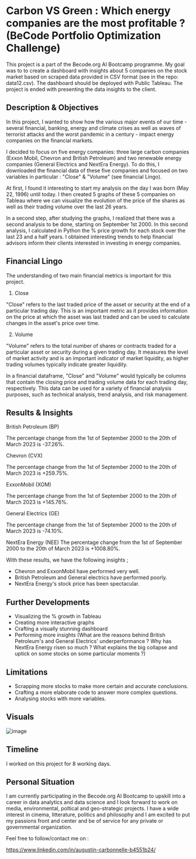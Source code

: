# Carbon VS Green : Which energy companies are the most profitable ? (BeCode Portfolio Optimization Challenge)

This project is a part of the Becode.org AI Bootcamp programme. My goal was to to create a dashboard with insights about 5 companies on the stock market based on scraped data provided in CSV format (see in the repo: data12.csv). The dashboard should be deployed with Public Tableau. The project is ended with presenting the data insights to the client.


## Description & Objectives

In this project, I wanted to show how the various major events of our time - several financial, banking, energy and climate crises as well as waves of terrorist attacks and the worst pandemic in a century - impact energy companies on the financial markets. 

I decided to focus on five energy companies: three large carbon companies (Exxon Mobil, Chevron and British Petroleum) and two renewable energy companies (General Electrics and NextEra Energy). To do this, I downloaded the financial data of these five companies and focused on two variables in particular : "Close" & "Volume" (see financial Lingo).

At first, I found it interesting to start my analysis on the day I was born (May 22, 1996) until today. I then created 5 graphs of these 5 companies on Tableau where we can visualize the evolution of the price of the shares as well as their trading volume over the last 26 years. 

In a second step, after studying the graphs, I realized that there was a second analysis to be done, starting on September 1st 2000. In this second analysis, I calculated in Python the % price growth for each stock over the last 23 and a half years. I obtained interesting trends to help financial advisors inform their clients interested in investing in energy companies. 


## Financial Lingo

The understanding of two main financial metrics is important for this project.

1) Close

"Close" refers to the last traded price of the asset or security at the end of a particular trading day. This is an important metric as it provides information on the price at which the asset was last traded and can be used to calculate changes in the asset's price over time.

2) Volume

"Volume" refers to the total number of shares or contracts traded for a particular asset or security during a given trading day. It measures the level of market activity and is an important indicator of market liquidity, as higher trading volumes typically indicate greater liquidity.

In a financial dataframe, "Close" and "Volume" would typically be columns that contain the closing price and trading volume data for each trading day, respectively. This data can be used for a variety of financial analysis purposes, such as technical analysis, trend analysis, and risk management.


##  Results & Insights

British Petroleum (BP)

The percentage change from the 1st of September 2000 to the 20th of March 2023 is -37.26%.

Chevron (CVX)

The percentage change from the 1st of September 2000 to the 20th of March 2023 is +259.75%.

ExxonMobil (XOM)

The percentage change from the 1st of September 2000 to the 20th of March 2023 is +145.76%.

General Electrics (GE)

The percentage change from the 1st of September 2000 to the 20th of March 2023 is -74.10%.

NextEra Energy (NEE)
The percentage change from the 1st of September 2000 to the 20th of March 2023 is +1008.80%.

With these results, we have the following insights ;

* Chevron and ExxonMobil have performed very well.
* British Petroleum and General electrics have performed poorly.
* NextEra Energy's stock price has been spectacular.


## Further Developments

* Visualizing the % growth in Tableau
* Creating more interactive graphs
* Crafting a visually stunning dashboard
* Performing more insights (What are the reasons behind British Petroleum's and General Electrics' underperformance ? Why has NextEra Energy risen so much ? What explains the big collapse and uptick on some stocks on some particular moments ?)


## Limitations

* Scrapping more stocks to make more certain and accurate conclusions.
* Crafting a more elaborate code to answer more complex questions.
* Analysing stocks with more variables. 


## Visuals

![image](https://user-images.githubusercontent.com/119889349/226913357-3dbb0d1c-38f9-4c37-b898-0c28ff96ccff.png)


## Timeline

I worked on this project for 8 working days. 


## Personal Situation

I am currently participating in the Becode.org AI Bootcamp to upskill into a career in data analytics and data science and I look forward to work on media, environmental, poltical and geo-strategic projects. 
I have a wide interest in cinema, litterature, politics and philosophy and I am excited to put my passions front and center and be of service for any private or governmental organization. 

Feel free to follow/contact me on :

https://www.linkedin.com/in/augustin-carbonnelle-b4551b24/
